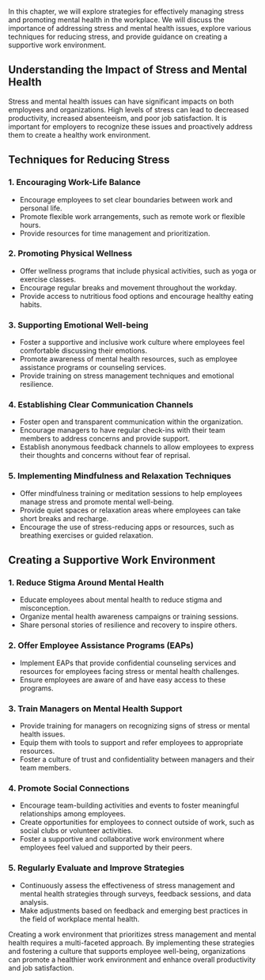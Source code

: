 
In this chapter, we will explore strategies for effectively managing stress and promoting mental health in the workplace. We will discuss the importance of addressing stress and mental health issues, explore various techniques for reducing stress, and provide guidance on creating a supportive work environment.

Understanding the Impact of Stress and Mental Health
----------------------------------------------------

Stress and mental health issues can have significant impacts on both employees and organizations. High levels of stress can lead to decreased productivity, increased absenteeism, and poor job satisfaction. It is important for employers to recognize these issues and proactively address them to create a healthy work environment.

Techniques for Reducing Stress
------------------------------

### 1. **Encouraging Work-Life Balance**

* Encourage employees to set clear boundaries between work and personal life.
* Promote flexible work arrangements, such as remote work or flexible hours.
* Provide resources for time management and prioritization.

### 2. **Promoting Physical Wellness**

* Offer wellness programs that include physical activities, such as yoga or exercise classes.
* Encourage regular breaks and movement throughout the workday.
* Provide access to nutritious food options and encourage healthy eating habits.

### 3. **Supporting Emotional Well-being**

* Foster a supportive and inclusive work culture where employees feel comfortable discussing their emotions.
* Promote awareness of mental health resources, such as employee assistance programs or counseling services.
* Provide training on stress management techniques and emotional resilience.

### 4. **Establishing Clear Communication Channels**

* Foster open and transparent communication within the organization.
* Encourage managers to have regular check-ins with their team members to address concerns and provide support.
* Establish anonymous feedback channels to allow employees to express their thoughts and concerns without fear of reprisal.

### 5. **Implementing Mindfulness and Relaxation Techniques**

* Offer mindfulness training or meditation sessions to help employees manage stress and promote mental well-being.
* Provide quiet spaces or relaxation areas where employees can take short breaks and recharge.
* Encourage the use of stress-reducing apps or resources, such as breathing exercises or guided relaxation.

Creating a Supportive Work Environment
--------------------------------------

### 1. **Reduce Stigma Around Mental Health**

* Educate employees about mental health to reduce stigma and misconception.
* Organize mental health awareness campaigns or training sessions.
* Share personal stories of resilience and recovery to inspire others.

### 2. **Offer Employee Assistance Programs (EAPs)**

* Implement EAPs that provide confidential counseling services and resources for employees facing stress or mental health challenges.
* Ensure employees are aware of and have easy access to these programs.

### 3. **Train Managers on Mental Health Support**

* Provide training for managers on recognizing signs of stress or mental health issues.
* Equip them with tools to support and refer employees to appropriate resources.
* Foster a culture of trust and confidentiality between managers and their team members.

### 4. **Promote Social Connections**

* Encourage team-building activities and events to foster meaningful relationships among employees.
* Create opportunities for employees to connect outside of work, such as social clubs or volunteer activities.
* Foster a supportive and collaborative work environment where employees feel valued and supported by their peers.

### 5. **Regularly Evaluate and Improve Strategies**

* Continuously assess the effectiveness of stress management and mental health strategies through surveys, feedback sessions, and data analysis.
* Make adjustments based on feedback and emerging best practices in the field of workplace mental health.

Creating a work environment that prioritizes stress management and mental health requires a multi-faceted approach. By implementing these strategies and fostering a culture that supports employee well-being, organizations can promote a healthier work environment and enhance overall productivity and job satisfaction.
